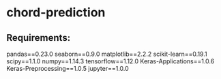 # chord-prediction

## Requirements:
pandas==0.23.0
seaborn==0.9.0
matplotlib==2.2.2
scikit-learn==0.19.1
scipy==1.1.0
numpy==1.14.3
tensorflow==1.12.0
Keras-Applications==1.0.6
Keras-Preprocessing==1.0.5
jupyter==1.0.0




